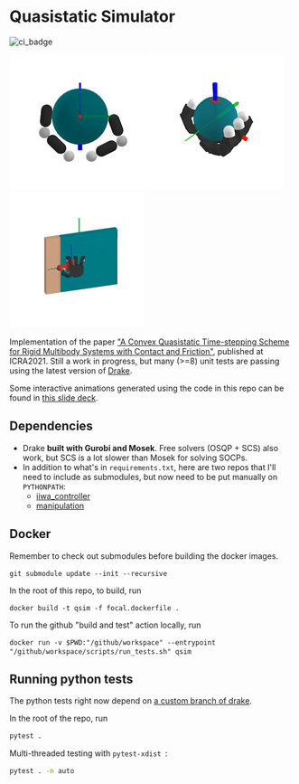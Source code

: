 # Quasistatic Simulator
![ci_badge](https://github.com/pangtao22/quasistatic_simulator/actions/workflows/ci.yml/badge.svg)

![](/media/planar_hand.gif) ![](/media/allegro_hand_ball.gif) ![](/media/allegro_hand_door.gif)

Implementation of the paper ["A Convex Quasistatic Time-stepping Scheme for Rigid Multibody Systems with Contact and Friction"](http://groups.csail.mit.edu/robotics-center/public_papers/Pang20b.pdf), published at ICRA2021. Still a work in progress, but many (>=8) unit tests are passing using the latest version of [Drake](https://drake.mit.edu). 

Some interactive animations generated using the code in this repo can be found in [this slide deck](https://slides.com/pang/deck-28a801).

## Dependencies
- Drake **built with Gurobi and Mosek**. Free solvers (OSQP + SCS) also work, but SCS is a lot slower than Mosek for solving SOCPs.
- In addition to what's in `requirements.txt`, here are two repos that I'll need to include as submodules, but now need to be put manually on `PYTHONPATH`:
  - [iiwa_controller](https://github.com/pangtao22/iiwa_controller) 
  - [manipulation](https://github.com/RussTedrake/manipulation)


## Docker
Remember to check out submodules before building the docker images.
```
git submodule update --init --recursive
```

In the root of this repo, to build, run
```
docker build -t qsim -f focal.dockerfile .
```

To run the github "build and test" action locally, run
```
docker run -v $PWD:"/github/workspace" --entrypoint "/github/workspace/scripts/run_tests.sh" qsim
```


## Running python tests
The python tests right now depend on [a custom branch of drake](https://github.com/pangtao22/drake/tree/my_main).

In the root of the repo, run 
```bash
pytest .
```
Multi-threaded testing with `pytest-xdist `:
```bash
pytest . -n auto
```
